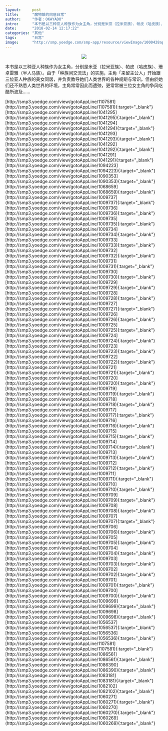 ```yaml
---
layout:     post
title:      "魔物娘的同居日常"
author:     "作者：OKAYADO"
intro:      "本书是以三种亚人种族作为女主角，分别是米亚（拉米亚族）、帕皮（哈皮族）、珊卓雷雅（半人马族）。由于「种族间交流法」的实施，主角「来留主公人」开始跟三位亚人种族的美女同居，并负责教导她们人类世界的各种规矩与常识。但由於她们还不熟悉人类世界的环境，主角常常因此而遭殃，更常常被三位女主角的争风吃醋所波及……"
date:       "2018-02-14 12:17:22"
categories: "其他"
tags:       "日常"
image:      "http://smp.yoedge.com/smp-app/resource/viewImage/1000428appline.png"
---
```

<div style="text-align: center">
<p><img src="http://smp.yoedge.com/smp-app/resource/viewImage/1000428appline.png"/></p>
</div>
<p class="post-meta">
<span>本书是以三种亚人种族作为女主角，分别是米亚（拉米亚族）、帕皮（哈皮族）、珊卓雷雅（半人马族）。由于「种族间交流法」的实施，主角「来留主公人」开始跟三位亚人种族的美女同居，并负责教导她们人类世界的各种规矩与常识。但由於她们还不熟悉人类世界的环境，主角常常因此而遭殃，更常常被三位女主角的争风吃醋所波及……</span>
</p>
[http://smp3.yoedge.com/view/gotoAppLine/1107581](http://smp3.yoedge.com/view/gotoAppLine/1107581){:target="_blank"}
[http://smp3.yoedge.com/view/gotoAppLine/1041295](http://smp3.yoedge.com/view/gotoAppLine/1041295){:target="_blank"}
[http://smp3.yoedge.com/view/gotoAppLine/1041294](http://smp3.yoedge.com/view/gotoAppLine/1041294){:target="_blank"}
[http://smp3.yoedge.com/view/gotoAppLine/1041293](http://smp3.yoedge.com/view/gotoAppLine/1041293){:target="_blank"}
[http://smp3.yoedge.com/view/gotoAppLine/1041292](http://smp3.yoedge.com/view/gotoAppLine/1041292){:target="_blank"}
[http://smp3.yoedge.com/view/gotoAppLine/1041291](http://smp3.yoedge.com/view/gotoAppLine/1041291){:target="_blank"}
[http://smp3.yoedge.com/view/gotoAppLine/1094223](http://smp3.yoedge.com/view/gotoAppLine/1094223){:target="_blank"}
[http://smp3.yoedge.com/view/gotoAppLine/1090353](http://smp3.yoedge.com/view/gotoAppLine/1090353){:target="_blank"}
[http://smp3.yoedge.com/view/gotoAppLine/1068659](http://smp3.yoedge.com/view/gotoAppLine/1068659){:target="_blank"}
[http://smp3.yoedge.com/view/gotoAppLine/1009737](http://smp3.yoedge.com/view/gotoAppLine/1009737){:target="_blank"}
[http://smp3.yoedge.com/view/gotoAppLine/1009736](http://smp3.yoedge.com/view/gotoAppLine/1009736){:target="_blank"}
[http://smp3.yoedge.com/view/gotoAppLine/1009735](http://smp3.yoedge.com/view/gotoAppLine/1009735){:target="_blank"}
[http://smp3.yoedge.com/view/gotoAppLine/1009734](http://smp3.yoedge.com/view/gotoAppLine/1009734){:target="_blank"}
[http://smp3.yoedge.com/view/gotoAppLine/1009733](http://smp3.yoedge.com/view/gotoAppLine/1009733){:target="_blank"}
[http://smp3.yoedge.com/view/gotoAppLine/1009732](http://smp3.yoedge.com/view/gotoAppLine/1009732){:target="_blank"}
[http://smp3.yoedge.com/view/gotoAppLine/1009731](http://smp3.yoedge.com/view/gotoAppLine/1009731){:target="_blank"}
[http://smp3.yoedge.com/view/gotoAppLine/1009730](http://smp3.yoedge.com/view/gotoAppLine/1009730){:target="_blank"}
[http://smp3.yoedge.com/view/gotoAppLine/1009729](http://smp3.yoedge.com/view/gotoAppLine/1009729){:target="_blank"}
[http://smp3.yoedge.com/view/gotoAppLine/1009728](http://smp3.yoedge.com/view/gotoAppLine/1009728){:target="_blank"}
[http://smp3.yoedge.com/view/gotoAppLine/1009727](http://smp3.yoedge.com/view/gotoAppLine/1009727){:target="_blank"}
[http://smp3.yoedge.com/view/gotoAppLine/1009726](http://smp3.yoedge.com/view/gotoAppLine/1009726){:target="_blank"}
[http://smp3.yoedge.com/view/gotoAppLine/1009725](http://smp3.yoedge.com/view/gotoAppLine/1009725){:target="_blank"}
[http://smp3.yoedge.com/view/gotoAppLine/1009724](http://smp3.yoedge.com/view/gotoAppLine/1009724){:target="_blank"}
[http://smp3.yoedge.com/view/gotoAppLine/1009723](http://smp3.yoedge.com/view/gotoAppLine/1009723){:target="_blank"}
[http://smp3.yoedge.com/view/gotoAppLine/1009722](http://smp3.yoedge.com/view/gotoAppLine/1009722){:target="_blank"}
[http://smp3.yoedge.com/view/gotoAppLine/1009721](http://smp3.yoedge.com/view/gotoAppLine/1009721){:target="_blank"}
[http://smp3.yoedge.com/view/gotoAppLine/1009720](http://smp3.yoedge.com/view/gotoAppLine/1009720){:target="_blank"}
[http://smp3.yoedge.com/view/gotoAppLine/1009719](http://smp3.yoedge.com/view/gotoAppLine/1009719){:target="_blank"}
[http://smp3.yoedge.com/view/gotoAppLine/1009718](http://smp3.yoedge.com/view/gotoAppLine/1009718){:target="_blank"}
[http://smp3.yoedge.com/view/gotoAppLine/1009717](http://smp3.yoedge.com/view/gotoAppLine/1009717){:target="_blank"}
[http://smp3.yoedge.com/view/gotoAppLine/1009716](http://smp3.yoedge.com/view/gotoAppLine/1009716){:target="_blank"}
[http://smp3.yoedge.com/view/gotoAppLine/1009715](http://smp3.yoedge.com/view/gotoAppLine/1009715){:target="_blank"}
[http://smp3.yoedge.com/view/gotoAppLine/1009714](http://smp3.yoedge.com/view/gotoAppLine/1009714){:target="_blank"}
[http://smp3.yoedge.com/view/gotoAppLine/1009713](http://smp3.yoedge.com/view/gotoAppLine/1009713){:target="_blank"}
[http://smp3.yoedge.com/view/gotoAppLine/1009712](http://smp3.yoedge.com/view/gotoAppLine/1009712){:target="_blank"}
[http://smp3.yoedge.com/view/gotoAppLine/1009711](http://smp3.yoedge.com/view/gotoAppLine/1009711){:target="_blank"}
[http://smp3.yoedge.com/view/gotoAppLine/1009710](http://smp3.yoedge.com/view/gotoAppLine/1009710){:target="_blank"}
[http://smp3.yoedge.com/view/gotoAppLine/1009709](http://smp3.yoedge.com/view/gotoAppLine/1009709){:target="_blank"}
[http://smp3.yoedge.com/view/gotoAppLine/1009708](http://smp3.yoedge.com/view/gotoAppLine/1009708){:target="_blank"}
[http://smp3.yoedge.com/view/gotoAppLine/1009707](http://smp3.yoedge.com/view/gotoAppLine/1009707){:target="_blank"}
[http://smp3.yoedge.com/view/gotoAppLine/1009706](http://smp3.yoedge.com/view/gotoAppLine/1009706){:target="_blank"}
[http://smp3.yoedge.com/view/gotoAppLine/1009705](http://smp3.yoedge.com/view/gotoAppLine/1009705){:target="_blank"}
[http://smp3.yoedge.com/view/gotoAppLine/1009704](http://smp3.yoedge.com/view/gotoAppLine/1009704){:target="_blank"}
[http://smp3.yoedge.com/view/gotoAppLine/1009703](http://smp3.yoedge.com/view/gotoAppLine/1009703){:target="_blank"}
[http://smp3.yoedge.com/view/gotoAppLine/1009702](http://smp3.yoedge.com/view/gotoAppLine/1009702){:target="_blank"}
[http://smp3.yoedge.com/view/gotoAppLine/1009701](http://smp3.yoedge.com/view/gotoAppLine/1009701){:target="_blank"}
[http://smp3.yoedge.com/view/gotoAppLine/1009700](http://smp3.yoedge.com/view/gotoAppLine/1009700){:target="_blank"}
[http://smp3.yoedge.com/view/gotoAppLine/1009699](http://smp3.yoedge.com/view/gotoAppLine/1009699){:target="_blank"}
[http://smp3.yoedge.com/view/gotoAppLine/1009698](http://smp3.yoedge.com/view/gotoAppLine/1009698){:target="_blank"}
[http://smp3.yoedge.com/view/gotoAppLine/1056537](http://smp3.yoedge.com/view/gotoAppLine/1056537){:target="_blank"}
[http://smp3.yoedge.com/view/gotoAppLine/1056536](http://smp3.yoedge.com/view/gotoAppLine/1056536){:target="_blank"}
[http://smp3.yoedge.com/view/gotoAppLine/1107581](http://smp3.yoedge.com/view/gotoAppLine/1107581){:target="_blank"}
[http://smp3.yoedge.com/view/gotoAppLine/1086561](http://smp3.yoedge.com/view/gotoAppLine/1086561){:target="_blank"}
[http://smp3.yoedge.com/view/gotoAppLine/1086390](http://smp3.yoedge.com/view/gotoAppLine/1086390){:target="_blank"}
[http://smp3.yoedge.com/view/gotoAppLine/1083181](http://smp3.yoedge.com/view/gotoAppLine/1083181){:target="_blank"}
[http://smp3.yoedge.com/view/gotoAppLine/1082102](http://smp3.yoedge.com/view/gotoAppLine/1082102){:target="_blank"}
[http://smp3.yoedge.com/view/gotoAppLine/1060271](http://smp3.yoedge.com/view/gotoAppLine/1060271){:target="_blank"}
[http://smp3.yoedge.com/view/gotoAppLine/1060270](http://smp3.yoedge.com/view/gotoAppLine/1060270){:target="_blank"}
[http://smp3.yoedge.com/view/gotoAppLine/1060269](http://smp3.yoedge.com/view/gotoAppLine/1060269){:target="_blank"}


